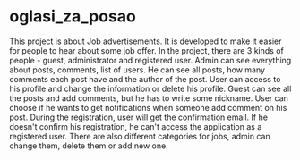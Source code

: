 # oglasi_za_posao
This project is about Job advertisements. It is developed to make it easier for people to hear about some job offer. In the project, there are 3 kinds of people - guest, administrator and registered user. Admin can see everything about posts, comments, list of users. He can see all posts, how many comments each post have and the author of the post. User can access to his profile and change the information or delete his profile. Guest can see all the posts and add comments, but he has to write some nickname. User can choose if he wants to get notifications when someone add comment on his post. During the registration, user will get the confirmation email. If he doesn't confirm his registration, he can't access the application as a registered user. There are also different categories for jobs, admin can change them, delete them or add new one.
